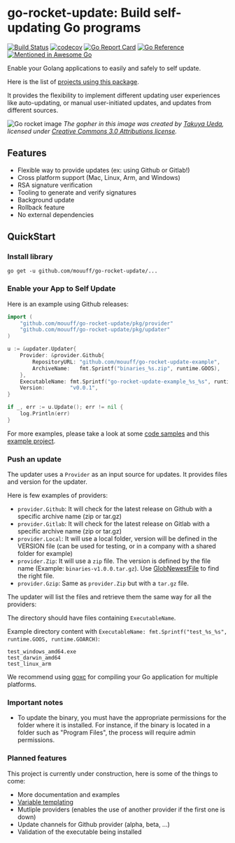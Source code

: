 # go-rocket-update: Build self-updating Go programs

[![Build Status](https://github.com/mouuff/go-rocket-update/workflows/Go/badge.svg?branch=master)](https://github.com/mouuff/go-rocket-update/actions)
[![codecov](https://codecov.io/gh/mouuff/go-rocket-update/branch/master/graph/badge.svg)](https://codecov.io/gh/mouuff/go-rocket-update)
[![Go Report Card](https://goreportcard.com/badge/github.com/mouuff/go-rocket-update)](https://goreportcard.com/report/github.com/mouuff/go-rocket-update)
[![Go Reference](https://pkg.go.dev/badge/github.com/mouuff/go-rocket-update.svg)](https://pkg.go.dev/github.com/mouuff/go-rocket-update)
[![Mentioned in Awesome Go](https://awesome.re/mentioned-badge.svg)](https://github.com/avelino/awesome-go)

Enable your Golang applications to easily and safely to self update.

Here is the list of [projects using this package](https://github.com/mouuff/go-rocket-update/network/dependents?package_id=UGFja2FnZS0yMjc3OTEzNjc1).

It provides the flexibility to implement different updating user experiences like auto-updating, or manual user-initiated updates, and updates from different sources.

![Go rocket image](docs/social.png)
_The gopher in this image was created by [Takuya Ueda][tu], licensed under [Creative Commons 3.0 Attributions license][cc3-by]._

## Features

- Flexible way to provide updates (ex: using Github or Gitlab!)
- Cross platform support (Mac, Linux, Arm, and Windows)
- RSA signature verification
- Tooling to generate and verify signatures
- Background update
- Rollback feature
- No external dependencies

## QuickStart

### Install library

`go get -u github.com/mouuff/go-rocket-update/...`

### Enable your App to Self Update

Here is an example using Github releases:

``` go
import (
	"github.com/mouuff/go-rocket-update/pkg/provider"
	"github.com/mouuff/go-rocket-update/pkg/updater"
)

u := &updater.Updater{
	Provider: &provider.Github{
		RepositoryURL: "github.com/mouuff/go-rocket-update-example",
		ArchiveName:   fmt.Sprintf("binaries_%s.zip", runtime.GOOS),
	},
	ExecutableName: fmt.Sprintf("go-rocket-update-example_%s_%s", runtime.GOOS, runtime.GOARCH),
	Version:        "v0.0.1",
}

if _, err := u.Update(); err != nil {
	log.Println(err)
}
```

For more examples, please take a look at some [code samples](./examples) and this [example project](https://github.com/mouuff/go-rocket-update-example).

### Push an update

The updater uses a `Provider` as an input source for updates. It provides files and version for the updater.

Here is few examples of providers:

- `provider.Github`: It will check for the latest release on Github with a specific archive name (zip or tar.gz)
- `provider.Gitlab`: It will check for the latest release on Gitlab with a specific archive name (zip or tar.gz)
- `provider.Local`: It will use a local folder, version will be defined in the VERSION file (can be used for testing, or in a company with a shared folder for example)
- `provider.Zip`: It will use a `zip` file. The version is defined by the file name (Example: `binaries-v1.0.0.tar.gz`). Use [GlobNewestFile](https://github.com/mouuff/go-rocket-update/blob/0cad960c4449b42726537e2c559786b3d6174868/pkg/provider/common.go#L24) to find the right file.
- `provider.Gzip`: Same as `provider.Zip` but with a `tar.gz` file.

The updater will list the files and retrieve them the same way for all the providers:

The directory should have files containing `ExecutableName`.

Example directory content with `ExecutableName: fmt.Sprintf("test_%s_%s", runtime.GOOS, runtime.GOARCH)`:

    test_windows_amd64.exe
    test_darwin_amd64
    test_linux_arm

We recommend using [goxc](https://github.com/laher/goxc) for compiling your Go application for multiple platforms.

### Important notes
- To update the binary, you must have the appropriate permissions for the folder where it is installed. For instance, if the binary is located in a folder such as "Program Files", the process will require admin permissions.

### Planned features

This project is currently under construction, here is some of the things to come:

- More documentation and examples
- [Variable templating](https://github.com/mouuff/go-rocket-update/issues/14)
- Mutliple providers (enables the use of another provider if the first one is down)
- Update channels for Github provider (alpha, beta, ...)
- Validation of the executable being installed


[tu]: https://twitter.com/tenntenn
[cc3-by]: https://creativecommons.org/licenses/by/3.0/

